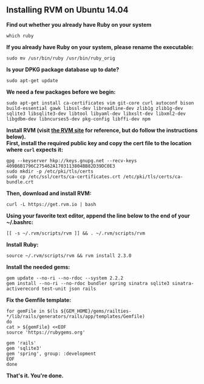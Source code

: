 ## Installing RVM on Ubuntu 14.04

**Find out whether you already have Ruby on your system**

```
which ruby
```
**If you already have Ruby on your system, please rename the executable:**
```
sudo mv /usr/bin/ruby /usr/bin/ruby_orig
```

**Is your DPKG package database up to date?**
```
sudo apt-get update
```
**We need a few packages before we begin:**
```
sudo apt-get install ca-certificates vim git-core curl autoconf bison build-essential gawk libssl-dev libreadline-dev zlib1g zlib1g-dev sqlite3 libsqlite3-dev libtool libyaml-dev libxslt-dev libxml2-dev libgdbm-dev libncurses5-dev pkg-config libffi-dev npm
```
**Install RVM (visit [the RVM site](https://rvm.io/rvm/install/) for reference, but do follow the instructions below).**  
**First, install the required public key and copy the cert file to the location where `curl` expects it:**
```
gpg --keyserver hkp://keys.gnupg.net --recv-keys 409B6B1796C275462A1703113804BB82D39DC0E3
sudo mkdir -p /etc/pki/tls/certs
sudo cp /etc/ssl/certs/ca-certificates.crt /etc/pki/tls/certs/ca-bundle.crt
```
**Then, download and install RVM:**
```
curl -L https://get.rvm.io | bash
```
**Using your favorite text editor, append the line below to the end of your ~/.bashrc:**
```
[[ -s ~/.rvm/scripts/rvm ]] && . ~/.rvm/scripts/rvm
```
**Install Ruby:**
```
source ~/.rvm/scripts/rvm && rvm install 2.3.0
```
**Install the needed gems:**
```
gem update --no-ri --no-rdoc --system 2.2.2
gem install --no-ri --no-rdoc bundler spring sinatra sqlite3 sinatra-activerecord test-unit json rails
```
**Fix the Gemfile template:**
```
for gemFile in $(ls ${GEM_HOME}/gems/railties-*/lib/rails/generators/rails/app/templates/Gemfile)
do
cat > ${gemFile} <<EOF
source 'https://rubygems.org'

gem 'rails'
gem 'sqlite3'
gem 'spring', group: :development
EOF
done
```
**That's it. You're done.**
